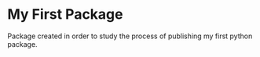# My First Package
Package created in order to study the process of publishing my first python package.
